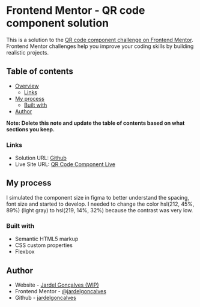 # Frontend Mentor - QR code component solution

This is a solution to the [QR code component challenge on Frontend Mentor](https://www.frontendmentor.io/challenges/qr-code-component-iux_sIO_H). Frontend Mentor challenges help you improve your coding skills by building realistic projects.

## Table of contents

- [Overview](#overview)
  - [Links](#links)
- [My process](#my-process)
  - [Built with](#built-with)
- [Author](#author)

**Note: Delete this note and update the table of contents based on what sections you keep.**

### Links

- Solution URL: [Github](https://github.com/jardelgoncalves/frontend-mentor/tree/main/qr-code-component)
- Live Site URL: [QR Code Component Live](https://frontend-mentor-challange.netlify.app/qr-code-component/)

## My process

I simulated the component size in figma to better understand the spacing, font size and started to develop. I needed to change the color hsl(212, 45%, 89%) (light gray) to hsl(219, 14%, 32%) because the contrast was very low.

### Built with

- Semantic HTML5 markup
- CSS custom properties
- Flexbox

## Author

- Website - [Jardel Gonçalves (WIP)](https://jardelgoncalves.dev/)
- Frontend Mentor - [@jardelgoncalves](https://www.frontendmentor.io/profile/jardelgoncalves)
- Github - [jardelgoncalves](https://github.com/jardelgoncalves)
